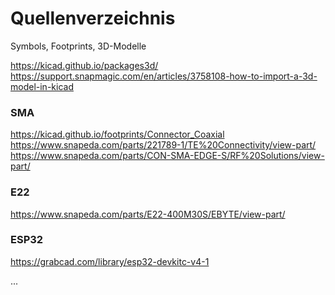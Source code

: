 # Quellenverzeichnis
Symbols, Footprints, 3D-Modelle

https://kicad.github.io/packages3d/  
https://support.snapmagic.com/en/articles/3758108-how-to-import-a-3d-model-in-kicad

### SMA
https://kicad.github.io/footprints/Connector_Coaxial  
https://www.snapeda.com/parts/221789-1/TE%20Connectivity/view-part/  
https://www.snapeda.com/parts/CON-SMA-EDGE-S/RF%20Solutions/view-part/  

### E22 
https://www.snapeda.com/parts/E22-400M30S/EBYTE/view-part/

### ESP32
https://grabcad.com/library/esp32-devkitc-v4-1

...
